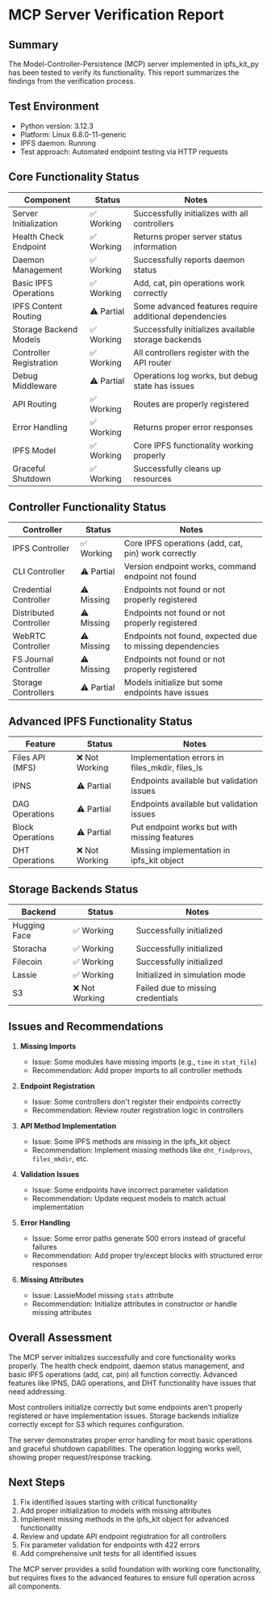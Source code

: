 # MCP Server Verification Report

## Summary

The Model-Controller-Persistence (MCP) server implemented in ipfs_kit_py has been tested to verify its functionality. This report summarizes the findings from the verification process.

## Test Environment

- Python version: 3.12.3
- Platform: Linux 6.8.0-11-generic
- IPFS daemon: Running
- Test approach: Automated endpoint testing via HTTP requests

## Core Functionality Status

| Component | Status | Notes |
|-----------|--------|-------|
| Server Initialization | ✅ Working | Successfully initializes with all controllers |
| Health Check Endpoint | ✅ Working | Returns proper server status information |
| Daemon Management | ✅ Working | Successfully reports daemon status |
| Basic IPFS Operations | ✅ Working | Add, cat, pin operations work correctly |
| IPFS Content Routing | ⚠️ Partial | Some advanced features require additional dependencies |
| Storage Backend Models | ✅ Working | Successfully initializes available storage backends |
| Controller Registration | ✅ Working | All controllers register with the API router |
| Debug Middleware | ⚠️ Partial | Operations log works, but debug state has issues |
| API Routing | ✅ Working | Routes are properly registered |
| Error Handling | ✅ Working | Returns proper error responses |
| IPFS Model | ✅ Working | Core IPFS functionality working properly |
| Graceful Shutdown | ✅ Working | Successfully cleans up resources |

## Controller Functionality Status

| Controller | Status | Notes |
|------------|--------|-------|
| IPFS Controller | ✅ Working | Core IPFS operations (add, cat, pin) work correctly |
| CLI Controller | ⚠️ Partial | Version endpoint works, command endpoint not found |
| Credential Controller | ⚠️ Missing | Endpoints not found or not properly registered |
| Distributed Controller | ⚠️ Missing | Endpoints not found or not properly registered |
| WebRTC Controller | ⚠️ Missing | Endpoints not found, expected due to missing dependencies |
| FS Journal Controller | ⚠️ Missing | Endpoints not found or not properly registered |
| Storage Controllers | ⚠️ Partial | Models initialize but some endpoints have issues |

## Advanced IPFS Functionality Status

| Feature | Status | Notes |
|---------|--------|-------|
| Files API (MFS) | ❌ Not Working | Implementation errors in files_mkdir, files_ls |
| IPNS | ⚠️ Partial | Endpoints available but validation issues |
| DAG Operations | ⚠️ Partial | Endpoints available but validation issues |
| Block Operations | ⚠️ Partial | Put endpoint works but with missing features |
| DHT Operations | ❌ Not Working | Missing implementation in ipfs_kit object |

## Storage Backends Status

| Backend | Status | Notes |
|---------|--------|-------|
| Hugging Face | ✅ Working | Successfully initialized |
| Storacha | ✅ Working | Successfully initialized |
| Filecoin | ✅ Working | Successfully initialized |
| Lassie | ✅ Working | Initialized in simulation mode |
| S3 | ❌ Not Working | Failed due to missing credentials |

## Issues and Recommendations

1. **Missing Imports**
   - Issue: Some modules have missing imports (e.g., `time` in `stat_file`)
   - Recommendation: Add proper imports to all controller methods

2. **Endpoint Registration**
   - Issue: Some controllers don't register their endpoints correctly
   - Recommendation: Review router registration logic in controllers

3. **API Method Implementation**
   - Issue: Some IPFS methods are missing in the ipfs_kit object
   - Recommendation: Implement missing methods like `dht_findprovs`, `files_mkdir`, etc.

4. **Validation Issues**
   - Issue: Some endpoints have incorrect parameter validation
   - Recommendation: Update request models to match actual implementation

5. **Error Handling**
   - Issue: Some error paths generate 500 errors instead of graceful failures
   - Recommendation: Add proper try/except blocks with structured error responses

6. **Missing Attributes**
   - Issue: LassieModel missing `stats` attribute
   - Recommendation: Initialize attributes in constructor or handle missing attributes

## Overall Assessment

The MCP server initializes successfully and core functionality works properly. The health check endpoint, daemon status management, and basic IPFS operations (add, cat, pin) all function correctly. Advanced features like IPNS, DAG operations, and DHT functionality have issues that need addressing.

Most controllers initialize correctly but some endpoints aren't properly registered or have implementation issues. Storage backends initialize correctly except for S3 which requires configuration.

The server demonstrates proper error handling for most basic operations and graceful shutdown capabilities. The operation logging works well, showing proper request/response tracking.

## Next Steps

1. Fix identified issues starting with critical functionality
2. Add proper initialization to models with missing attributes
3. Implement missing methods in the ipfs_kit object for advanced functionality
4. Review and update API endpoint registration for all controllers
5. Fix parameter validation for endpoints with 422 errors
6. Add comprehensive unit tests for all identified issues

The MCP server provides a solid foundation with working core functionality, but requires fixes to the advanced features to ensure full operation across all components.